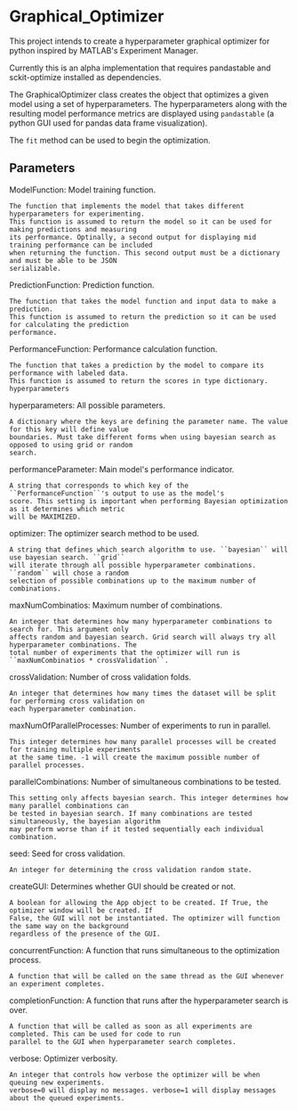 # Graphical_Optimizer

This project intends to create a hyperparameter graphical optimizer for python inspired by MATLAB's Experiment Manager.

Currently this is an alpha implementation that requires pandastable and sckit-optimize installed as dependencies.

The GraphicalOptimizer class creates the object that optimizes a given model using a set of hyperparameters.
The hyperparameters along with the resulting model performance metrics are displayed
using ``pandastable`` (a python GUI used for pandas data frame visualization).

The ``fit`` method can be used to begin the optimization.

Parameters
----------
ModelFunction: Model training function.
  
    The function that implements the model that takes different hyperparameters for experimenting.
    This function is assumed to return the model so it can be used for making predictions and measuring
    its performance. Optinally, a second output for displaying mid training performance can be included
    when returning the function. This second output must be a dictionary and must be able to be JSON
    serializable.

PredictionFunction: Prediction function.

    The function that takes the model function and input data to make a prediction.
    This function is assumed to return the prediction so it can be used for calculating the prediction
    performance.

PerformanceFunction: Performance calculation function.

    The function that takes a prediction by the model to compare its performance with labeled data.
    This function is assumed to return the scores in type dictionary.
    hyperparameters

hyperparameters: All possible parameters.

    A dictionary where the keys are defining the parameter name. The value for this key will define value
    boundaries. Must take different forms when using bayesian search as opposed to using grid or random
    search.

performanceParameter: Main model's performance indicator.

    A string that corresponds to which key of the ``PerformanceFunction``'s output to use as the model's
    score. This setting is important when performing Bayesian optimization as it determines which metric
    will be MAXIMIZED.

optimizer: The optimizer search method to be used.

    A string that defines which search algorithm to use. ``bayesian`` will use bayesian search. ``grid``
    will iterate through all possible hyperparameter combinations. ``random`` will chose a random
    selection of possible combinations up to the maximum number of combinations.

maxNumCombinatios: Maximum number of combinations.

    An integer that determines how many hyperparameter combinations to search for. This argument only
    affects random and bayesian search. Grid search will always try all hyperparameter combinations. The
    total number of experiments that the optimizer will run is ``maxNumCombinatios * crossValidation``.

crossValidation: Number of cross validation folds.

    An integer that determines how many times the dataset will be split for performing cross validation on
    each hyperparameter combination.

maxNumOfParallelProcesses: Number of experiments to run in parallel.

    This integer determines how many parallel processes will be created for training multiple experiments
    at the same time. -1 will create the maximum possible number of parallel processes.

parallelCombinations: Number of simultaneous combinations to be tested.

    This setting only affects bayesian search. This integer determines how many parallel combinations can
    be tested in bayesian search. If many combinations are tested simultaneously, the bayesian algorithm
    may perform worse than if it tested sequentially each individual combination.

seed: Seed for cross validation.

    An integer for determining the cross validation random state.

createGUI: Determines whether GUI should be created or not.

    A boolean for allowing the App object to be created. If True, the optimizer window will be created. If
    False, the GUI will not be instantiated. The optimizer will function the same way on the background
    regardless of the presence of the GUI.

concurrentFunction: A function that runs simultaneous to the optimization process.

    A function that will be called on the same thread as the GUI whenever an experiment completes. 

completionFunction: A function that runs after the hyperparameter search is over.

    A function that will be called as soon as all experiments are completed. This can be used for code to run
    parallel to the GUI when hyperparameter search completes.

verbose: Optimizer verbosity.

    An integer that controls how verbose the optimizer will be when queuing new experiments.
    verbose=0 will display no messages. verbose=1 will display messages about the queued experiments.